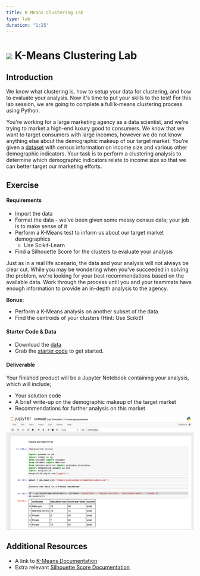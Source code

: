 ```yaml
---
title: K Means Clustering Lab
type: lab
duration: "1:25"
---
```


# ![](https://ga-dash.s3.amazonaws.com/production/assets/logo-9f88ae6c9c3871690e33280fcf557f33.png) K-Means Clustering Lab

## Introduction

We know what clustering is, how to setup your data for clustering, and how to evaluate your analysis. Now it's time to put your skills to the test! For this lab session, we are going to complete a full k-means clustering process using Python. 

You're working for a large marketing agency as a data scientist, and we're trying to market a high-end luxury good to consumers. We know that we want to target consumers with large incomes, however we do not know anything else about the demographic makeup of our target market. You're given a [dataset](./assets/datasets/adult.csv) with census information on income size and various other demographic indicators. Your task is to perform a clustering analysis to determine which demographic indicators relate to income size so that we can better target our marketing efforts.

## Exercise

#### Requirements

- Import the data
- Format the data - we've been given some messy census data; your job is to make sense of it
- Perform a K-Means test to inform us about our target market demographics
    - Use Scikit-Learn
- Find a Silhouette Score for the clusters to evaluate your analysis

Just as in a real life scenario, the data and your analysis will not always be clear cut. While you may be wondering when you've succeeded in solving the problem,  we're looking for your best recommendations based on the available data. Work through the process until you and your teammate have enough information to provide an in-depth analysis to the agency.

**Bonus:**
- Perform a K-Means analysis on another subset of the data
- Find the centroids of your clusters (Hint: Use Scikit!)

#### Starter Code & Data

- Download the [data](./assets/datasets/adult.csv)
- Grab the [starter code](./code/starter-code/starter-code.ipynb) to get started. 

#### Deliverable

Your finished product will be a Jupyter Notebook containing your analysis, which will include;

- Your solution code
- A brief write-up on the demographic makeup of the target market 
- Recommendations for further analysis on this market

![example](./assets/images/notebook.png)

## Additional Resources

- A link to [K-Means Documentation](http://scikit-learn.org/stable/modules/generated/sklearn.cluster.KMeans.html)
- Extra relevant [Silhouette Score Documentation](http://scikit-learn.org/stable/modules/generated/sklearn.metrics.silhouette_score.html)
